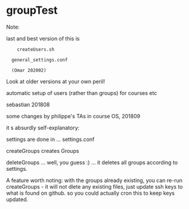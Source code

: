 # groupTest

Note:

last and best version of this is

``` 
 	createUsers.sh
  
  general_settings.conf
  
  (Omar 202002) 
  ``` 


Look at older versions at your own peril!



automatic setup of users (rather than groups) for courses etc

sebastian 201808

some changes by philippe's TAs in course OS, 201809

it s absurdly self-explanatory:

settings are done in ... settings.conf

createGroups creates Groups

deleteGroups ... well, you guess :) ... it deletes all groups according to settings.


A feature worth noting:
with the groups already existing,
you can re-run createGroups - it will not dlete any existing files,
just update ssh keys to what is found on github.
so you could actually cron this to keep keys updated.
